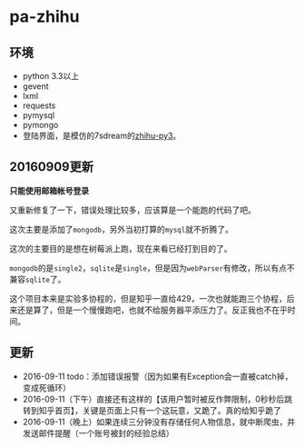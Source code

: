 # pa-zhihu

## 环境

 - python 3.3以上
 - gevent
 - lxml
 - requests
 - pymysql
 - pymongo
 - 登陆界面，是模仿的7sdream的[zhihu-py3](https://github.com/7sDream/zhihu-py3)。

## 20160909更新

**只能使用邮箱帐号登录**

又重新修复了一下，错误处理比较多，应该算是一个能跑的代码了吧。

这次主要是添加了`mongodb`，另外当初打算的`mysql`就不折腾了。

这次的主要目的是想在树莓派上跑，现在来看已经打到目的了。

`mongodb`的是`single2`，`sqlite`是`single`，但是因为`webParser`有修改，所以有点不兼容`sqlite`了。

这个项目本来是实验多协程的，但是知乎一直给429，一次也就能跑三个协程，后来还是算了，但是一个慢慢跑吧，也就不给服务器平添压力了。反正我也不在乎时间。


## 更新

- 2016-09-11 todo：添加错误报警（因为如果有Exception会一直被catch掉，变成死循环）
- 2016-09-11（下午）直接还有这样的【该用户暂时被反作弊限制，0秒秒后跳转到知乎首页】，关键是页面上只有一个这玩意，又跪了。真的给知乎跪了
- 2016-09-11（晚上）如果连续三分钟没有存储任何人物信息，就中断爬虫，并发送邮件提醒（一个账号被封的经验总结）
